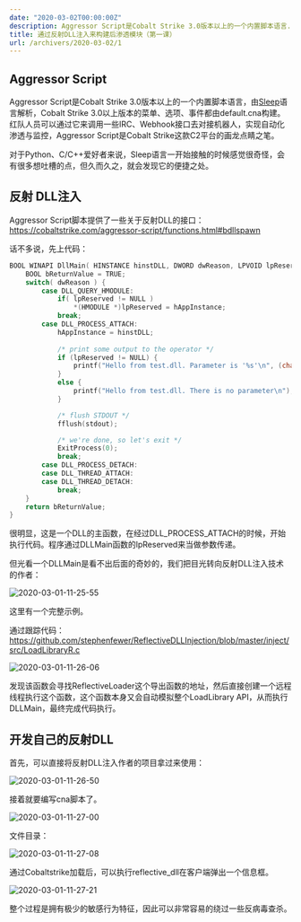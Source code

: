 ```yaml
---
date: "2020-03-02T00:00:00Z"
description: Aggressor Script是Cobalt Strike 3.0版本以上的一个内置脚本语言....
title: 通过反射DLL注入来构建后渗透模块（第一课）
url: /archivers/2020-03-02/1
---
```



## Aggressor Script

Aggressor Script是Cobalt Strike 3.0版本以上的一个内置脚本语言，由[Sleep](http://sleep.dashnine.org/manual)语言解析，Cobalt Strike 3.0以上版本的菜单、选项、事件都由default.cna构建。红队人员可以通过它来调用一些IRC、Webhook接口去对接机器人，实现自动化渗透与监控，Aggressor Script是Cobalt Strike这款C2平台的画龙点睛之笔。

对于Python、C/C++爱好者来说，Sleep语言一开始接触的时候感觉很奇怪，会有很多想吐槽的点，但久而久之，就会发现它的便捷之处。

## 反射 DLL注入

Aggressor Script脚本提供了一些关于反射DLL的接口：https://cobaltstrike.com/aggressor-script/functions.html#bdllspawn

话不多说，先上代码：

```c
BOOL WINAPI DllMain( HINSTANCE hinstDLL, DWORD dwReason, LPVOID lpReserved ) {
	BOOL bReturnValue = TRUE;
	switch( dwReason ) {
		case DLL_QUERY_HMODULE:
			if( lpReserved != NULL )
				*(HMODULE *)lpReserved = hAppInstance;
			break;
		case DLL_PROCESS_ATTACH:
			hAppInstance = hinstDLL;
	
			/* print some output to the operator */
			if (lpReserved != NULL) {
				printf("Hello from test.dll. Parameter is '%s'\n", (char *)lpReserved);
			}
			else {
				printf("Hello from test.dll. There is no parameter\n");
			}

			/* flush STDOUT */
			fflush(stdout);

			/* we're done, so let's exit */
			ExitProcess(0);
			break;
		case DLL_PROCESS_DETACH:
		case DLL_THREAD_ATTACH:
		case DLL_THREAD_DETACH:
			break;
	}
	return bReturnValue;
}
```

很明显，这是一个DLL的主函数，在经过DLL_PROCESS_ATTACH的时候，开始执行代码。程序通过DLLMain函数的lpReserved来当做参数传递。

但光看一个DLLMain是看不出后面的奇妙的，我们把目光转向反射DLL注入技术的作者：

![2020-03-01-11-25-55](https://images.payloads.online/8f753ce0-4f5f-11ec-8dde-00d861bf4abb.png)



这里有一个完整示例。

通过跟踪代码：https://github.com/stephenfewer/ReflectiveDLLInjection/blob/master/inject/src/LoadLibraryR.c

![2020-03-01-11-26-06](https://images.payloads.online/8fbd8f0e-4f5f-11ec-b422-00d861bf4abb.png)

发现该函数会寻找ReflectiveLoader这个导出函数的地址，然后直接创建一个远程线程执行这个函数，这个函数本身又会自动模拟整个LoadLibrary API，从而执行DLLMain，最终完成代码执行。

## 开发自己的反射DLL

首先，可以直接将反射DLL注入作者的项目拿过来使用：

![2020-03-01-11-26-50](https://images.payloads.online/9001d0a6-4f5f-11ec-a6e0-00d861bf4abb.png)

接着就要编写cna脚本了。

![2020-03-01-11-27-00](https://images.payloads.online/904b1d92-4f5f-11ec-a8c4-00d861bf4abb.png)

文件目录：

![2020-03-01-11-27-08](https://images.payloads.online/908c7b7a-4f5f-11ec-9b50-00d861bf4abb.png)

通过Cobaltstrike加载后，可以执行reflective_dll在客户端弹出一个信息框。

![2020-03-01-11-27-21](https://images.payloads.online/90c98740-4f5f-11ec-9e06-00d861bf4abb.png)

整个过程是拥有极少的敏感行为特征，因此可以非常容易的绕过一些反病毒查杀。



